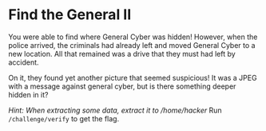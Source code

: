 # Find the General II

You were able to find where General Cyber was hidden! However, when the police arrived, the criminals had already left and moved General Cyber to a new location. All that remained was a drive that they must had left by accident. 

On it, they found yet another picture that seemed suspicious! It was a JPEG with a message against general cyber, but is there something deeper hidden in it?

*Hint: When extracting some data, extract it to /home/hacker*
Run `/challenge/verify` to get the flag. 
